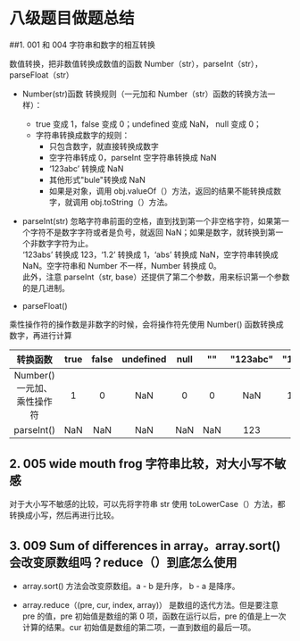 # 八级题目做题总结  
  
##1. 001 和 004 字符串和数字的相互转换    

数值转换，把非数值转换成数值的函数 Number（str），parseInt（str），parseFloat（str）  
   
- Number(str)函数  转换规则（一元加和 Number（str）函数的转换方法一样）：   
     - true 变成 1，false 变成 0；undefined 变成 NaN， null 变成 0；
     - 字符串转换成数字的规则：  
        - 只包含数字，就直接转换成数字
        - 空字符串转成 0，parseInt 空字符串转换成 NaN
        - ‘123abc’ 转换成 NaN
        - 其他形式"bule"转换成 NaN  
        - 如果是对象，调用 obj.valueOf（）方法，返回的结果不能转换成数字，就调用 obj.toString（）方法。   
        
 - parseInt(str)  忽略字符串前面的空格，直到找到第一个非空格字符，如果第一个字符不是数字字符或者是负号，就返回 NaN；如果是数字，就转换到第一个非数字字符为止。  
      ‘123abs’ 转换成 123，‘1.2’ 转换成 1，‘abs’ 转换成 NaN，空字符串转换成 NaN。空字符串和 Number 不一样，Number 转换成 0。  
      此外，注意 parseInt（str, base）还提供了第二个参数，用来标识第一个参数的是几进制。   
      
- parseFloat()    
      
乘性操作符的操作数是非数字的时候，会将操作符先使用 Number() 函数转换成数字，再进行计算
     
转换函数|true|false|undefined|null|""|"123abc"|"1.1"|"12a.3"
:---:|:---:|:---:|:---:|:---:|:---:|:---:|:---:|:---:
Number() 一元加、乘性操作符|1|0|NaN|0|0|NaN|1.1|NaN
parseInt()|NaN|NaN|NaN|NaN|NaN|123|1|12  
    
## 2. 005 wide mouth frog 字符串比较，对大小写不敏感   
   
对于大小写不敏感的比较，可以先将字符串 str 使用 toLowerCase（）方法，都转换成小写，然后再进行比较。    
   
## 3. 009 Sum of differences in array。array.sort() 会改变原数组吗？reduce（）到底怎么使用    
  
- array.sort() 方法会改变原数组。a - b 是升序， b - a 是降序。   
  
- array.reduce（(pre, cur, index, array)） 是数组的迭代方法。但是要注意 pre 的值，pre 初始值是数组的第 0 项，函数在运行以后，pre 的值是上一次计算的结果。cur 初始值是数组的第二项，一直到数组的最后一项。